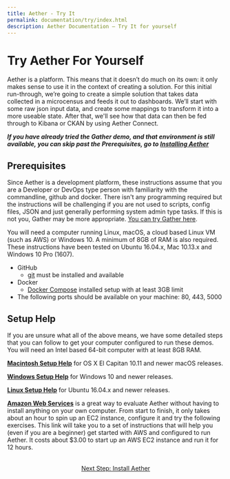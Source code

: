 ```yaml
---
title: Aether - Try It
permalink: documentation/try/index.html
description: Aether Documentation – Try It for yourself
---
```


# Try Aether For Yourself

Aether is a platform. This means that it doesn’t do much on its own: it only makes sense to use it in the context of creating a solution. For this initial run-through, we’re going to create a simple solution that takes data collected in a microcensus and feeds it out to dashboards. We’ll start with some raw json input data, and create some mappings to transform it into a more useable state. After that, we'll see how that data can then be fed through to Kibana or CKAN by using Aether Connect.

_**If you have already tried the Gather demo, and that environment is still available, you can skip past the Prerequisites, go to [Installing Aether](install)**_

## Prerequisites

Since Aether is a development platform, these instructions assume that you are a Developer or DevOps type person with familiarity with the commandline, github and docker. There isn't any programming required but the instructions will be challenging if you are not used to scripts, config files, JSON and just generally performing system admin type tasks.  If this is not you, Gather may be more appropriate.
[You can try Gather here](https://gather.ehealthafrica.org/documentation/try/).

You will need a computer running Linux, macOS, a cloud based Linux VM (such as AWS) or Windows 10.  A minimum of 8GB of RAM is also required.  These instructions have been tested on Ubuntu 16.04.x, Mac 10.13.x and Windows 10 Pro (1607).

- GitHub
  - [git](https://git-scm.com/) must be installed and available
- Docker
  - [Docker Compose](https://docs.docker.com/compose/) installed setup with at least 3GB limit
- The following ports should be available on your machine: 80, 443, 5000

## Setup Help

If you are unsure what all of the above means, we have some detailed steps that you can follow to get your computer configured to run these demos.  You will need an Intel based 64-bit computer with at least 8GB RAM.

**[Macintosh Setup Help](setup-mac)** for OS X El Capitan 10.11 and newer macOS releases.

**[Windows Setup Help](setup-windows)** for Windows 10 and newer releases.

**[Linux Setup Help](setup-ubuntu)** for Ubuntu 16.04.x and newer releases.

**[Amazon Web Services](setup-aws)** is a great way to evaluate Aether without having to install anything on your own computer.  From start to finish, it only takes about an hour to spin up an EC2 instance, configure it and try the following exercises.  This link will take you to a set of instructions that will help you (even if you are a beginner) get started with AWS and configured to run Aether.  It costs about $3.00 to start up an AWS EC2 instance and run it for 12 hours.

<div style="margin-top: 2rem; text-align: center">
<a href="install">Next Step: Install Aether</a>
</div>
